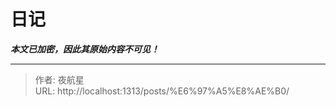 # 日记

_**本文已加密，因此其原始内容不可见！**_

---

> 作者: 夜航星  
> URL: http://localhost:1313/posts/%E6%97%A5%E8%AE%B0/  

